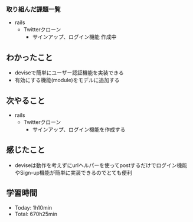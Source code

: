 ### 取り組んだ課題一覧
- rails
  - Twitterクローン
    - サインアップ、ログイン機能 作成中
## わかったこと
- deviseで簡単にユーザー認証機能を実装できる
- 有効にする機能(module)をモデルに追加する
## 次やること
- rails
  - Twitterクローン
    - サインアップ、ログイン機能を作成する
## 感じたこと
- deviseは動作を考えずにurlヘルパーを使ってpostするだけでログイン機能やSign-up機能が簡単に実装できるのでとても便利
## 学習時間
- Today: 1h10min
- Total: 670h25min